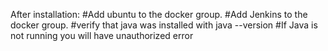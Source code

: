After installation:
#Add ubuntu to the docker group. 
#Add Jenkins to the docker group.
#verify that java was installed with java --version
#If Java is not running you will have unauthorized error
